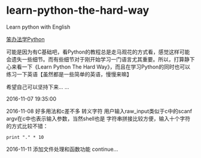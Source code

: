 # learn-python-the-hard-way
Learn python with English

[笨办法学Python](https://learnpythonthehardway.org/book/)

可能是因为有C基础吧，看Python的教程总是走马观花的方式看，感觉这样可能会遗失一些细节。而有些细节对于刚开始学习一门语言尤其重要。所以，打算静下心来看一下《Learn Python The Hard Way》，而且在学习Python的同时也可以练习一下英语【虽然都是一些简单的英语，慢慢来嘛】

希望自己可以坚持下来... ...

2016-11-07 19:35:00

2016-11-08
好多用法和c差不多
转义字符
用户输入raw_input类似于c中的scanf
argv在c中也表示输入参数，当然shell也是
字符串拼接比较方便，输入十个字符的方式比较不错：
```
print "." * 10
```

2016-11-11
添加文件处理和函数功能
continue...
